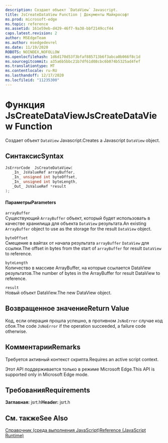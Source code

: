 ```yaml
---
description: Создает объект `DataView` Javascript.
title: JsCreateDataView Function | Документы Майкрософт
ms.prod: microsoft-edge
ms.topic: reference
ms.assetid: 161e59eb-d429-46f7-9a38-bbf2149ccf44
caps.latest.revision: 2
author: MSEdgeTeam
ms.author: msedgedevrel
ms.date: 11/19/2020
ROBOTS: NOINDEX,NOFOLLOW
ms.openlocfilehash: 1d6d170d53f3bfaf885713b6f3abca0b066f8c1d
ms.sourcegitcommit: a35a6b5bbc21b7df61d08cbc6b074b5325ad4fef
ms.translationtype: MT
ms.contentlocale: ru-RU
ms.lasthandoff: 12/17/2020
ms.locfileid: "11235300"
---
```

# <span data-ttu-id="ab95b-103">Функция JsCreateDataView</span><span class="sxs-lookup"><span data-stu-id="ab95b-103">JsCreateDataView Function</span></span>

<span data-ttu-id="ab95b-104">Создает объект `DataView` Javascript.</span><span class="sxs-lookup"><span data-stu-id="ab95b-104">Creates a Javascript `DataView` object.</span></span>  
  
## <span data-ttu-id="ab95b-105">Синтаксис</span><span class="sxs-lookup"><span data-stu-id="ab95b-105">Syntax</span></span>  
  
```cpp  
JsErrorCode  JsCreateDataView(  
   _In_ JsValueRef arrayBuffer,  
   _In_ unsigned int byteOffset,  
   _In_ unsigned int byteLength,  
   _Out_ JsValueRef *result  
);  
```  
  
#### <span data-ttu-id="ab95b-106">Параметры</span><span class="sxs-lookup"><span data-stu-id="ab95b-106">Parameters</span></span>  
 `arrayBuffer`  
 <span data-ttu-id="ab95b-107">Существующий `ArrayBuffer` объект, который будет использовать в качестве хранилища для объекта `DataView` результата.</span><span class="sxs-lookup"><span data-stu-id="ab95b-107">An existing `ArrayBuffer` object to use as the storage for the result `DataView` object.</span></span>  
  
 `byteOffset`  
 <span data-ttu-id="ab95b-108">Смещение в вайтах от начала результата `arrayBuffer` `DataView` для ссылки.</span><span class="sxs-lookup"><span data-stu-id="ab95b-108">The offset in bytes from the start of `arrayBuffer` for result `DataView` to reference.</span></span>  
  
 `byteLength`  
 <span data-ttu-id="ab95b-109">Количество в массиве ArrayBuffer, на которые ссылается DataView результатов.</span><span class="sxs-lookup"><span data-stu-id="ab95b-109">The number of bytes in the ArrayBuffer for result DataView to reference.</span></span>  
  
 `result`  
 <span data-ttu-id="ab95b-110">Новый объект DataView.</span><span class="sxs-lookup"><span data-stu-id="ab95b-110">The new DataView object.</span></span>  
  
## <span data-ttu-id="ab95b-111">Возвращенное значение</span><span class="sxs-lookup"><span data-stu-id="ab95b-111">Return Value</span></span>  
 <span data-ttu-id="ab95b-112">Код, если операция прошла успешно, в противном `JsNoError` случае код сбоя.</span><span class="sxs-lookup"><span data-stu-id="ab95b-112">The code `JsNoError` if the operation succeeded, a failure code otherwise.</span></span>  
  
## <span data-ttu-id="ab95b-113">Комментарии</span><span class="sxs-lookup"><span data-stu-id="ab95b-113">Remarks</span></span>  
 <span data-ttu-id="ab95b-114">Требуется активный контекст скрипта.</span><span class="sxs-lookup"><span data-stu-id="ab95b-114">Requires an active script context.</span></span>  
  
 <span data-ttu-id="ab95b-115">Этот API поддерживается только в режиме Microsoft Edge.</span><span class="sxs-lookup"><span data-stu-id="ab95b-115">This API is supported only in Microsoft Edge mode.</span></span>  
  
## <span data-ttu-id="ab95b-116">Требования</span><span class="sxs-lookup"><span data-stu-id="ab95b-116">Requirements</span></span>  
 <span data-ttu-id="ab95b-117">**Заглавная:** jsrt.h</span><span class="sxs-lookup"><span data-stu-id="ab95b-117">**Header:** jsrt.h</span></span>  
  
## <span data-ttu-id="ab95b-118">См. также</span><span class="sxs-lookup"><span data-stu-id="ab95b-118">See Also</span></span>  
 [<span data-ttu-id="ab95b-119">Справочник (среда выполнения JavaScript)</span><span class="sxs-lookup"><span data-stu-id="ab95b-119">Reference (JavaScript Runtime)</span></span>](../chakra-hosting/reference-javascript-runtime.md)
